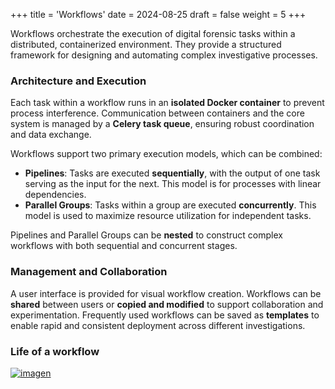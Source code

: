 +++
title = 'Workflows'
date = 2024-08-25
draft = false
weight = 5
+++

[](https://www.google.com/search?q=/workflow.png)

Workflows orchestrate the execution of digital forensic tasks within a distributed, containerized environment. They provide a structured framework for designing and automating complex investigative processes.

### Architecture and Execution

Each task within a workflow runs in an **isolated Docker container** to prevent process interference. Communication between containers and the core system is managed by a **Celery task queue**, ensuring robust coordination and data exchange.

Workflows support two primary execution models, which can be combined:

  * **Pipelines**: Tasks are executed **sequentially**, with the output of one task serving as the input for the next. This model is for processes with linear dependencies.
  * **Parallel Groups**: Tasks within a group are executed **concurrently**. This model is used to maximize resource utilization for independent tasks.

Pipelines and Parallel Groups can be **nested** to construct complex workflows with both sequential and concurrent stages.

### Management and Collaboration

A user interface is provided for visual workflow creation. Workflows can be **shared** between users or **copied and modified** to support collaboration and experimentation. Frequently used workflows can be saved as **templates** to enable rapid and consistent deployment across different investigations.

### Life of a workflow

[![imagen](/workflow.png)](/workflow.png)

